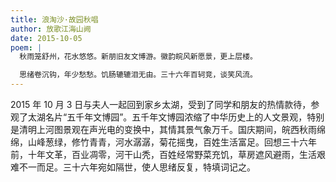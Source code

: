 ```yaml
---
title: 浪淘沙·故园秋唱
author: 放歌江海山阙
date: 2015-10-05
poem: |
  秋雨笼舒州，花水悠悠。新朋旧友文博游。徽韵皖风新愿景，更上层楼。

  思绪卷沉钩，年少愁愁。饥肠辘辘泪无由。三十六年百轲竞，谈笑风流。
---
```


2015 年 10 月 3 日与夫人一起回到家乡太湖，受到了同学和朋友的热情款待，参观了太湖名片“五千年文博园”。五千年文博园浓缩了中华历史上的人文景观，特别是清明上河图景观在声光电的变换中，其情其景气象万千。国庆期间，皖西秋雨绵绵，山峰葱绿，修竹青青，河水潺潺，菊花摇曳，百姓生活富足。回想三十六年前，十年文革，百业凋零，河干山秃，百姓经常野菜充饥，草房遮风避雨，生活艰难不一而足。三十六年宛如隔世，使人思绪反复，特填词记之。
